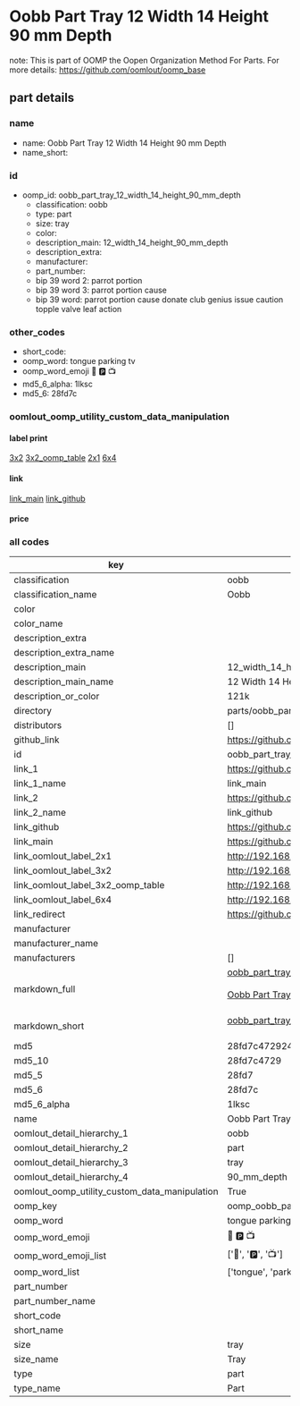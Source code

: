 # Oobb Part Tray 12 Width 14 Height 90 mm Depth  

note: This is part of OOMP the Oopen Organization Method For Parts. For more details: https://github.com/oomlout/oomp_base

##  part details
  







### name
* name: Oobb Part Tray 12 Width 14 Height 90 mm Depth
* name_short: 
### id
* oomp_id: oobb_part_tray_12_width_14_height_90_mm_depth
  * classification: oobb
  * type: part
  * size: tray
  * color: 
  * description_main: 12_width_14_height_90_mm_depth
  * description_extra: 
  * manufacturer: 
  * part_number: 
  * bip 39 word 2: parrot portion
  * bip 39 word 3: parrot portion cause
  * bip 39 word: parrot portion cause donate club genius issue caution topple valve leaf action

### other_codes
* short_code: 
* oomp_word: tongue parking tv
* oomp_word_emoji :tongue: :parking: :tv:
* md5_6_alpha: 1lksc
* md5_6: 28fd7c






### oomlout_oomp_utility_custom_data_manipulation
#### label print
[3x2](http://192.168.1.245:1112/?label=oomp%201lksc)
[3x2_oomp_table](http://192.168.1.108:1112/?label=oomp%201lksc)
[2x1](http://192.168.1.242:1112/?label=oomp%201lksc)
[6x4](http://192.168.1.55:1112/?label=oomp%201lksc)    

#### link

[link_main](https://github.com/oomlout/oomlout_oomp_version_1_messy/tree/main/parts/oobb_part_tray_12_width_14_height_90_mm_depth) [link_github](https://github.com/oomlout/oomlout_oomp_version_1_messy/tree/main/parts/oobb_part_tray_12_width_14_height_90_mm_depth)                             

#### price







### all codes 
| key | value |  
| --- | --- |  
| classification | oobb |  
| classification_name | Oobb |  
| color |  |  
| color_name |  |  
| description_extra |  |  
| description_extra_name |  |  
| description_main | 12_width_14_height_90_mm_depth |  
| description_main_name | 12 Width 14 Height 90 mm Depth |  
| description_or_color | 121k |  
| directory | parts/oobb_part_tray_12_width_14_height_90_mm_depth |  
| distributors | [] |  
| github_link | https://github.com/oomlout/oomlout_oomp_part_src/tree/main/parts/oobb_part_tray_12_width_14_height_90_mm_depth |  
| id | oobb_part_tray_12_width_14_height_90_mm_depth |  
| link_1 | https://github.com/oomlout/oomlout_oomp_version_1_messy/tree/main/parts/oobb_part_tray_12_width_14_height_90_mm_depth |  
| link_1_name | link_main |  
| link_2 | https://github.com/oomlout/oomlout_oomp_version_1_messy/tree/main/parts/oobb_part_tray_12_width_14_height_90_mm_depth |  
| link_2_name | link_github |  
| link_github | https://github.com/oomlout/oomlout_oomp_version_1_messy/tree/main/parts/oobb_part_tray_12_width_14_height_90_mm_depth |  
| link_main | https://github.com/oomlout/oomlout_oomp_version_1_messy/tree/main/parts/oobb_part_tray_12_width_14_height_90_mm_depth |  
| link_oomlout_label_2x1 | http://192.168.1.242:1112/?label=oomp%201lksc |  
| link_oomlout_label_3x2 | http://192.168.1.245:1112/?label=oomp%201lksc |  
| link_oomlout_label_3x2_oomp_table | http://192.168.1.108:1112/?label=oomp%201lksc |  
| link_oomlout_label_6x4 | http://192.168.1.55:1112/?label=oomp%201lksc |  
| link_redirect | https://github.com/oomlout/oomlout_oomp_version_1_messy/tree/main/parts/oobb_part_tray_12_width_14_height_90_mm_depth |  
| manufacturer |  |  
| manufacturer_name |  |  
| manufacturers | [] |  
| markdown_full | [oobb_part_tray_12_width_14_height_90_mm_depth](none)<br>[](none)<br>[Oobb Part Tray 12 Width 14 Height 90 Mm Depth](none)<br><br> |  
| markdown_short | [oobb_part_tray_12_width_14_height_90_mm_depth](none)<br><br> |  
| md5 | 28fd7c472924aed583961410492a1503 |  
| md5_10 | 28fd7c4729 |  
| md5_5 | 28fd7 |  
| md5_6 | 28fd7c |  
| md5_6_alpha | 1lksc |  
| name | Oobb Part Tray 12 Width 14 Height 90 mm Depth |  
| oomlout_detail_hierarchy_1 | oobb |  
| oomlout_detail_hierarchy_2 | part |  
| oomlout_detail_hierarchy_3 | tray |  
| oomlout_detail_hierarchy_4 | 90_mm_depth |  
| oomlout_oomp_utility_custom_data_manipulation | True |  
| oomp_key | oomp_oobb_part_tray_12_width_14_height_90_mm_depth |  
| oomp_word | tongue parking tv |  
| oomp_word_emoji | :tongue: :parking: :tv: |  
| oomp_word_emoji_list | [':tongue:', ':parking:', ':tv:'] |  
| oomp_word_list | ['tongue', 'parking', 'tv'] |  
| part_number |  |  
| part_number_name |  |  
| short_code |  |  
| short_name |  |  
| size | tray |  
| size_name | Tray |  
| type | part |  
| type_name | Part |  
